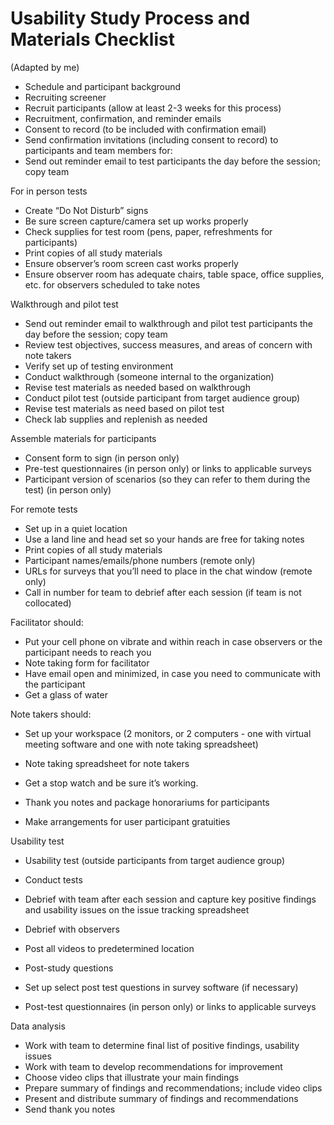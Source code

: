 # Usability Study Process and Materials Checklist

(Adapted by me)

* Schedule and participant background
* Recruiting screener
* Recruit participants (allow at least 2-3 weeks for this process)
* Recruitment, confirmation, and reminder emails
* Consent to record (to be included with confirmation email)
* Send confirmation invitations (including consent to record) to participants and team members for: 
* Send out reminder email to test participants the day before the session; copy team

For in person tests
* Create “Do Not Disturb” signs 
* Be sure screen capture/camera set up works properly
* Check supplies for test room (pens, paper, refreshments for participants)
* Print copies of all study materials
* Ensure observer’s room screen cast works properly
* Ensure observer room has adequate chairs, table space, office supplies, etc. for observers scheduled to take notes

Walkthrough and pilot test
* Send out reminder email to walkthrough and pilot test participants the day before the session; copy team
* Review test objectives, success measures, and areas of concern with note takers
* Verify set up of testing environment 
* Conduct walkthrough (someone internal to the organization)
* Revise test materials as needed based on walkthrough
* Conduct pilot test (outside participant from target audience group)
* Revise test materials as need based on pilot test
* Check lab supplies and replenish as needed

Assemble materials for participants
* Consent form to sign (in person only)
* Pre-test questionnaires (in person only) or links to applicable surveys
* Participant version of scenarios (so they can refer to them during the test) (in person only)

For remote tests
* Set up in a quiet location
* Use a land line and head set so your hands are free for taking notes
* Print copies of all study materials
* Participant names/emails/phone numbers (remote only)
* URLs for surveys that you’ll need to place in the chat window (remote only)
* Call in number for team to debrief after each session (if team is not collocated)

Facilitator should:
* Put your cell phone on vibrate and within reach in case observers or the participant needs to reach you 
* Note taking form for facilitator
* Have email open and minimized, in case you need to communicate with the participant
* Get a glass of water

Note takers should:
* Set up your workspace (2 monitors, or 2 computers - one with virtual meeting software and one with note taking spreadsheet)
* Note taking spreadsheet for note takers
* Get a stop watch and be sure it’s working.

* Thank you notes and package honorariums for participants
* Make arrangements for user participant gratuities 

Usability test
* Usability test (outside participants from target audience group)
* Conduct tests
* Debrief with team after each session and capture key positive findings and usability issues on the issue tracking spreadsheet
* Debrief with observers 
* Post all videos to predetermined location

* Post-study questions
* Set up select post test questions in survey software (if necessary) 
* Post-test questionnaires (in person only) or links to applicable surveys

Data analysis
* Work with team to determine final list of positive findings, usability issues
* Work with team to develop recommendations for improvement 
* Choose video clips that illustrate your main findings
* Prepare summary of findings and recommendations; include video clips 
* Present and distribute summary of findings and recommendations
* Send thank you notes
